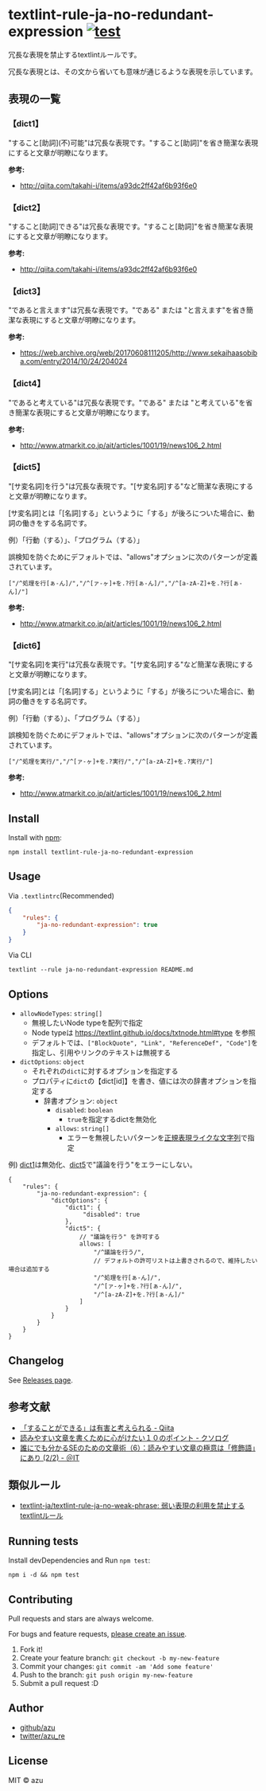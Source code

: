 # textlint-rule-ja-no-redundant-expression [![test](https://github.com/textlint-ja/textlint-rule-ja-no-redundant-expression/actions/workflows/test.yml/badge.svg)](https://github.com/textlint-ja/textlint-rule-ja-no-redundant-expression/actions/workflows/test.yml)

冗長な表現を禁止するtextlintルールです。

冗長な表現とは、その文から省いても意味が通じるような表現を示しています。

## 表現の一覧

### 【dict1】

"すること\[助詞](不)可能"は冗長な表現です。"すること\[助詞]"を省き簡潔な表現にすると文章が明瞭になります。

**参考:**

- <http://qiita.com/takahi-i/items/a93dc2ff42af6b93f6e0>

### 【dict2】

"すること\[助詞]できる"は冗長な表現です。"すること\[助詞]"を省き簡潔な表現にすると文章が明瞭になります。

**参考:**

- <http://qiita.com/takahi-i/items/a93dc2ff42af6b93f6e0>

### 【dict3】

"であると言えます"は冗長な表現です。"である" または "と言えます"を省き簡潔な表現にすると文章が明瞭になります。

**参考:**

- <https://web.archive.org/web/20170608111205/http://www.sekaihaasobiba.com/entry/2014/10/24/204024>

### 【dict4】

"であると考えている"は冗長な表現です。"である" または "と考えている"を省き簡潔な表現にすると文章が明瞭になります。

**参考:**

- <http://www.atmarkit.co.jp/ait/articles/1001/19/news106_2.html>

### 【dict5】

"\[サ変名詞]を行う"は冗長な表現です。"\[サ変名詞]する"など簡潔な表現にすると文章が明瞭になります。

[サ変名詞]とは「[名詞]する」というように「する」が後ろについた場合に、動詞の働きをする名詞です。

例）「行動（する）」、「プログラム（する）」

誤検知を防ぐためにデフォルトでは、"allows"オプションに次のパターンが定義されています。

    ["/^処理を行[ぁ-ん]/","/^[ァ-ヶ]+を.?行[ぁ-ん]/","/^[a-zA-Z]+を.?行[ぁ-ん]/"]

**参考:**

- <http://www.atmarkit.co.jp/ait/articles/1001/19/news106_2.html>

### 【dict6】

"\[サ変名詞]を実行"は冗長な表現です。"\[サ変名詞]する"など簡潔な表現にすると文章が明瞭になります。

[サ変名詞]とは「[名詞]する」というように「する」が後ろについた場合に、動詞の働きをする名詞です。

例）「行動（する）」、「プログラム（する）」

誤検知を防ぐためにデフォルトでは、"allows"オプションに次のパターンが定義されています。

    ["/^処理を実行/","/^[ァ-ヶ]+を.?実行/","/^[a-zA-Z]+を.?実行/"]

**参考:**

- <http://www.atmarkit.co.jp/ait/articles/1001/19/news106_2.html>

## Install

Install with [npm](https://www.npmjs.com/):

    npm install textlint-rule-ja-no-redundant-expression

## Usage

Via `.textlintrc`(Recommended)

```json
{
    "rules": {
        "ja-no-redundant-expression": true
    }
}
```

Via CLI

    textlint --rule ja-no-redundant-expression README.md

## Options

- `allowNodeTypes`: `string[]`
  - 無視したいNode typeを配列で指定
  - Node typeは <https://textlint.github.io/docs/txtnode.html#type> を参照
  - デフォルトでは、`["BlockQuote", "Link", "ReferenceDef", "Code"]`を指定し、引用やリンクのテキストは無視する
- `dictOptions`: `object`
  - それぞれの`dict`に対するオプションを指定する
  - プロパティに`dict`の【dict[id]】を書き、値には次の辞書オプションを指定する
    - 辞書オプション: `object`
      - `disabled`: `boolean`
        - `true`を指定するdictを無効化
      - `allows`: `string[]`
        - エラーを無視したいパターンを[正規表現ライクな文字列](https://github.com/textlint/regexp-string-matcher)で指定

例) [dict1](#dict1)は無効化、[dict5](#dict5)で"議論を行う"をエラーにしない。

```json5
{
    "rules": {
        "ja-no-redundant-expression": {
            "dictOptions": {
                "dict1": {
                     "disabled": true
                },
                "dict5": {
                    // "議論を行う" を許可する
                    allows: [
                        "/^議論を行う/",
                        // デフォルトの許可リストは上書きされるので、維持したい場合は追加する
                        "/^処理を行[ぁ-ん]/",
                        "/^[ァ-ヶ]+を.?行[ぁ-ん]/",
                        "/^[a-zA-Z]+を.?行[ぁ-ん]/"
                    ]
                }
            }
        }
    }
}
```

## Changelog

See [Releases page](https://github.com/textlint-ja/textlint-rule-ja-no-redundant-expression/releases).

## 参考文献

- [「することができる」は有害と考えられる - Qiita](http://qiita.com/takahi-i/items/a93dc2ff42af6b93f6e0#comment-850ec4d194748453a39a)
- [読みやすい文章を書くために心がけたい１０のポイント - クソログ](http://www.sekaihaasobiba.com/entry/2014/10/24/204024)
- [誰にでも分かるSEのための文章術（6）：読みやすい文章の極意は「修飾語」にあり (2/2) - ＠IT](http://www.atmarkit.co.jp/ait/articles/1001/19/news106_2.html)

## 類似ルール

- [textlint-ja/textlint-rule-ja-no-weak-phrase: 弱い表現の利用を禁止するtextlintルール](https://github.com/textlint-ja/textlint-rule-ja-no-weak-phrase "textlint-ja/textlint-rule-ja-no-weak-phrase: 弱い表現の利用を禁止するtextlintルール")

## Running tests

Install devDependencies and Run `npm test`:

    npm i -d && npm test

## Contributing

Pull requests and stars are always welcome.

For bugs and feature requests, [please create an issue](https://github.com/textlint-ja/textlint-rule-ja-no-redundant-expression/issues).

1. Fork it!
2. Create your feature branch: `git checkout -b my-new-feature`
3. Commit your changes: `git commit -am 'Add some feature'`
4. Push to the branch: `git push origin my-new-feature`
5. Submit a pull request :D

## Author

- [github/azu](https://github.com/azu)
- [twitter/azu_re](https://twitter.com/azu_re)

## License

MIT © azu
